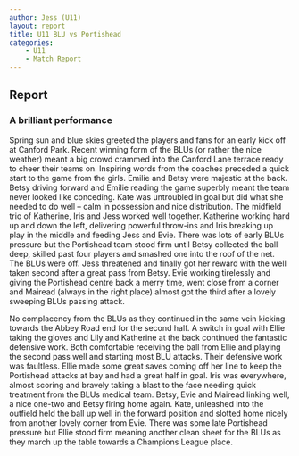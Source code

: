 ```yaml
---
author: Jess (U11)
layout: report
title: U11 BLU vs Portishead
categories: 
    - U11
    - Match Report
---
```


## Report

### A brilliant performance  

Spring sun and blue skies greeted the players and fans for an early kick off at Canford Park.  Recent winning form of the BLUs (or rather the nice weather) meant a big crowd crammed into the Canford Lane terrace ready to cheer their teams on. Inspiring words from the coaches preceded a quick start to the game from the girls. Emilie and Betsy were majestic at the back. Betsy driving forward and Emilie reading the game superbly meant the team never looked like conceding. Kate was untroubled in goal but did what she needed to do well – calm in possession and nice distribution.  The midfield trio of Katherine, Iris and Jess worked well together.  Katherine working hard up and down the left, delivering powerful throw-ins and Iris breaking up play in the middle and feeding Jess and Evie. There was lots of early BLUs pressure but the Portishead team stood firm until Betsy collected the ball deep, skilled past four players and smashed one into the roof of the net. The BLUs were off.  Jess threatened and finally got her reward with the well taken second after a great pass from Betsy. Evie working tirelessly and giving the Portishead centre back a merry time, went close from a corner and Mairead (always in the right place) almost got the third after a lovely sweeping BLUs passing attack.

No complacency from the BLUs as they continued in the same vein kicking towards the Abbey Road end for the second half. A switch in goal with Ellie taking the gloves and Lily and Katherine at the back continued the fantastic defensive work. Both comfortable receiving the ball from Ellie and playing the second pass well and starting most BLU attacks.  Their defensive work was faultless.  Ellie made some great saves coming off her line to keep the Portishead attacks at bay and had a great half in goal.  Iris was everywhere, almost scoring and bravely taking a blast to the face needing quick treatment from the BLUs medical team. Betsy, Evie and Mairead linking well, a nice one-two and Betsy firing home again. Kate, unleashed into the outfield held the ball up well in the forward position and slotted home nicely from another lovely corner from Evie. There was some late Portishead pressure but Ellie stood firm meaning another clean sheet for the BLUs as they march up the table towards a Champions League place.  
